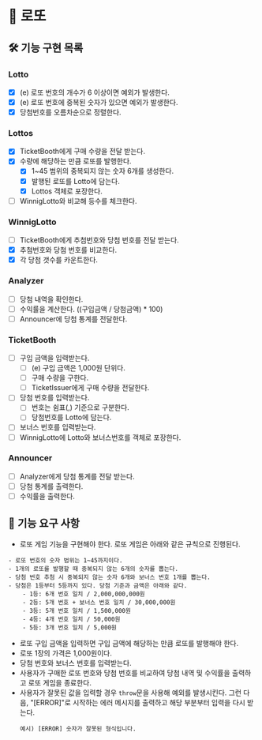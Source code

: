 # 🎰 로또

## 🛠️ 기능 구현 목록

### Lotto

- [x] (e) 로또 번호의 개수가 6 이상이면 예외가 발생한다.
- [x] (e) 로또 번호에 중복된 숫자가 있으면 예외가 발생한다.
- [x] 당첨번호를 오름차순으로 정렬한다.

### Lottos

- [x] TicketBooth에게 구매 수량을 전달 받는다.
- [x] 수량에 해당하는 만큼 로또를 발행한다.
  - [x] 1~45 범위의 중복되지 않는 숫자 6개를 생성한다.
  - [x] 발행된 로또를 Lotto에 담는다.
  - [x] Lottos 객체로 포장한다.
- [ ] WinnigLotto와 비교해 등수를 체크한다.

### WinnigLotto

- [ ] TicketBooth에게 추첨번호와 당첨 번호를 전달 받는다.
- [x] 추첨번호와 당첨 번호를 비교한다.
- [x] 각 당첨 갯수를 카운트한다.

### Analyzer

- [ ] 당첨 내역을 확인한다.
- [ ] 수익률을 계산한다. ((구입금액 / 당첨금액) \* 100)
- [ ] Announcer에 당첨 통계를 전달한다.

### TicketBooth

- [ ] 구입 금액을 입력받는다.
  - [ ] (e) 구입 금액은 1,000원 단위다.
  - [ ] 구매 수량을 구한다.
  - [ ] TicketIssuer에게 구매 수량을 전달한다.
- [ ] 당첨 번호를 입력받는다.
  - [ ] 번호는 쉼표(,) 기준으로 구분한다.
  - [ ] 당첨번호를 Lotto에 담는다.
- [ ] 보너스 번호를 입력받는다.
- [ ] WinnigLotto에 Lotto와 보너스번호를 객체로 포장한다.

### Announcer

- [ ] Analyzer에게 당첨 통계를 전달 받는다.
- [ ] 당첨 통계를 출력한다.
- [ ] 수익률을 출력한다.

## 🚀 기능 요구 사항

- 로또 게임 기능을 구현해야 한다. 로또 게임은 아래와 같은 규칙으로 진행된다.

```
- 로또 번호의 숫자 범위는 1~45까지이다.
- 1개의 로또를 발행할 때 중복되지 않는 6개의 숫자를 뽑는다.
- 당첨 번호 추첨 시 중복되지 않는 숫자 6개와 보너스 번호 1개를 뽑는다.
- 당첨은 1등부터 5등까지 있다. 당첨 기준과 금액은 아래와 같다.
    - 1등: 6개 번호 일치 / 2,000,000,000원
    - 2등: 5개 번호 + 보너스 번호 일치 / 30,000,000원
    - 3등: 5개 번호 일치 / 1,500,000원
    - 4등: 4개 번호 일치 / 50,000원
    - 5등: 3개 번호 일치 / 5,000원
```

- 로또 구입 금액을 입력하면 구입 금액에 해당하는 만큼 로또를 발행해야 한다.
- 로또 1장의 가격은 1,000원이다.
- 당첨 번호와 보너스 번호를 입력받는다.
- 사용자가 구매한 로또 번호와 당첨 번호를 비교하여 당첨 내역 및 수익률을 출력하고 로또 게임을 종료한다.
- 사용자가 잘못된 값을 입력할 경우 `throw`문을 사용해 예외를 발생시킨다. 그런 다음, "[ERROR]"로 시작하는 에러 메시지를 출력하고 해당 부분부터 입력을 다시 받는다.
  ```
  예시) [ERROR] 숫자가 잘못된 형식입니다.
  ```
